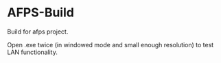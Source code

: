 # AFPS-Build

Build for afps project.

Open .exe twice (in windowed mode and small enough resolution) to test LAN functionality.

